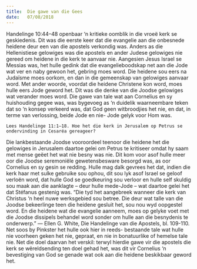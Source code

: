 ```yaml
---
title:  Die gawe van die Gees
date:   07/08/2018
---
```


Handelinge 10:44–48 openbaar ‘n kritieke oomblik in die vroeë kerk se geskiedenis. Dit was die eerste keer dat die evangelie aan die onbesnede heidene deur een van die apostels verkondig was. Anders as die Hellenistiese gelowiges was die apostels en ander Judese gelowiges nie gereed om heidene in die kerk te aanvaar nie. Aangesien Jesus Israel se Messias was, het hulle gedink dat die evangelieboodskap net aan die Jode wat ver en naby gewoon het, gebring moes word. Die heidene sou eers na Judaïsme moes oorkom, en dan in die gemeenskap van gelowiges aanvaar word. Met ander woorde, voordat die heidene Christene kon word, moes hulle eers Jode geword het. Dit was die denke van die Joodse gelowiges wat verander moes word. Die gawe van tale wat aan Cornelius en sy huishouding gegee was, was bygevoeg as ‘n duidelik waarneembare teken dat so ‘n konsep verkeerd was, dat God geen witbroodjies het nie, en dat, in terme van verlossing, beide Jode en nie- Jode gelyk voor Hom was.

`Lees Handelinge 11:1–18. Hoe het die kerk in Jerusalem op Petrus se ondervinding in Cesaréa gereageer?`

Die lankbestaande Joodse vooroordeel teenoor die heidene het die gelowiges in Jerusalem daartoe gelei om Petrus te kritiseer omdat hy saam met mense geëet het wat nie besny was nie. Dit kom voor asof hulle meer oor die Joodse seremoniële gewetensbesware besorgd was, as oor Cornelius en sy gesin se redding. Hulle mag dalk gevrees het dat, indien die kerk haar met sulke gebruike sou ophou, dit sou lyk asof Israel se geloof verloën word, dat hulle God se goedkeuring sou verloor en hulle self skuldig sou maak aan die aanklagte – deur hulle mede-Jode – wat daartoe gelei het dat Stéfanus gestenig was. “Die tyd het aangebreek wanneer die kerk van Christus ‘n heel nuwe werksgebied sou betree. Die deur wat talle van die Joodse bekeerlinge teen die heidene gesluit het, sou nou wyd oopgestel word. En die heidene wat die evangelie aanneem, moes op gelyke voet met die Joodse dissipels behandel word sonder om hulle aan die besnydenis te onderwerp.” — Ellen G. White, Die Handelinge van die Apostels, bl. 109-110. Net soos by Pinkster het hulle ook hier in reeds- bestaande tale wat hulle nie voorheen geken het nie, gepraat, en nie in bonatuurlike of hemelse tale nie. Net die doel daarvan het verskil: terwyl hierdie gawe vir die apostels die kerk se wêreldsending ten doel gehad het, was dit vir Cornelius ‘n bevestiging van God se genade wat ook aan die heidene beskikbaar geword het.